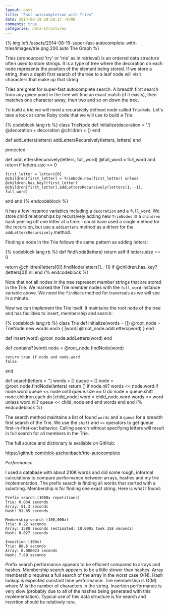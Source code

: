 ```yaml
---
layout: post
title: "Fast autocompletion with Tries"
date: 2014-08-19 19:50:17 -0700
comments: true
categories: data-structures
---
```

{% img left /assets/2014-08-19-super-fast-autocomplete-with-tries/images/trie.png 200 auto Trie Graph %} 

Tries (pronounced 'try' or 'trie' as in retrieval) is an ordered data structure often used to store strings. It is a type of tree where the decoration on each node represents the position of the element being stored. If we store a string, then a depth first search of the tree to a leaf node will visit characters that make up that string.

Tries are great for super-fast autocomplete search. A breadth first search from any given point in the tree will find an exact match (if it exists), then matches one character away, then two and so on down the tree.

To build a trie we will need a recursively defined node called `TrieNode`. Let's take a look at some Ruby code that we will use to build a Trie:

<!-- more -->

{% codeblock lang:rb %}
class TrieNode
  def initialize(decoration = '.')
    @decoration = decoration
    @children = {}
  end

  def addLetters(letters)
    addLettersRecursively(letters, letters)
  end

  protected

  def addLettersRecursively(letters, full_word)
    @full_word = full_word and return if letters.size == 0

    first_letter = letters[0]
    @children[first_letter] = TrieNode.new(first_letter) unless @children.has_key?(first_letter)
    @children[first_letter].addLettersRecursively(letters[1..-1], full_word)
  end
end
{% endcodeblock %}

It has a few instance variables including a `decoration` and a `full_word`. We store child relationships by recursively adding new `TrieNodes` in a `children` hash peeling off one letter at a time. I could have used a single method for the recursion, but use a `addLetters` method as a driver for the `addLettersRecursively` method.

Finding a node in the Trie follows the same pattern as adding letters:

{% codeblock lang:rb %}
def findNode(letters)
  return self if letters.size == 0

  return @children[letters[0]].findNode(letters[1..-1]) if @children.has_key?(letters[0])
  nil
end
{% endcodeblock %}

Note that not all nodes in the tree represent member strings that are stored in the Trie. We marked the Trie member nodes with the `full_word` instance variable above. We need the `findNode` method for traversals as we will see in a minute.

Now we can implement the Trie itself. It maintains the root node of the tree and has facilities to insert, membership and search:

{% codeblock lang:rb %}
class Trie
  def initialize(words = [])
    @root_node = TrieNode.new
    words.each { |word| @root_node.addLetters(word) }
  end

  def insert(word)
    @root_node.addLetters(word)
  end

  def contains?(word)
    node = @root_node.findNode(word)

    return true if node and node.word
    false
  end

  def search(letters = '')
    words = []
    queue = []
    node = @root_node.findNode(letters)
    return [] if node.nil?
    words << node.word if node.word
    queue << node
    until queue.size == 0 do
      node = queue.shift
      node.children.each do |child_node|
        word = child_node.word
        words << word unless word.nil?
        queue << child_node
      end
    end
    words
  end
end
{% endcodeblock %}

The search method maintains a list of found `words` and a `queue` for a breadth first search of the Trie. We use the `shift` and `<<` operators to get queue first-in-first-out behavior. Calling search without specifying letters will result in full search for all members in the Trie.

The full source and dictionary is available on GitHub:

https://github.com/nick-aschenbach/trie-autocomplete

*Performance*

I used a database with about 210K words and did some rough, informal calculations to compare performance between arrays, hashes and my trie implementation. The prefix search is finding all words that started with a substring. Membership is for finding one exact string. Here is what I found:


```
Prefix search (1000x repetitions)
Trie: 0.034 seconds
Array: 51.3 seconds
Hash: 91.85 seconds

Membership search (100,000x)
Trie: 0.22 seconds
Array: 1580 seconds (estimated: 10,000x took 158 seconds)
Hash: 0.027 seconds

Insertion (100x)
Trie: 88.6 seconds
Array: 0.000023 seconds
Hash: 7.69 seconds
```

Prefix search performance appears to be efficient compared to arrays and hashes. Membership search appears to be a little slower than hashes. Array membership requires a full search of the array in the worst case O(N). Hash lookup is expected constant time performance. Trie membership is O(M) where M is the number of characters in the string. Insertion performance is very slow (probably due to all of the hashes being generated with this implementation). Typical use of this data structure is for search and insertion should be relatively rare. 
